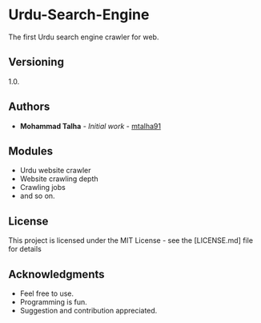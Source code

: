 # Urdu-Search-Engine
The first Urdu search engine crawler for web.

## Versioning

1.0. 

## Authors

* **Mohammad Talha** - *Initial work* - [mtalha91](https://github.com/mtalha91)

## Modules

* Urdu website crawler
* Website crawling depth
* Crawling jobs
* and so on.

## License

This project is licensed under the MIT License - see the [LICENSE.md] file for details

## Acknowledgments

* Feel free to use.
* Programming is fun.
* Suggestion and contribution appreciated.

